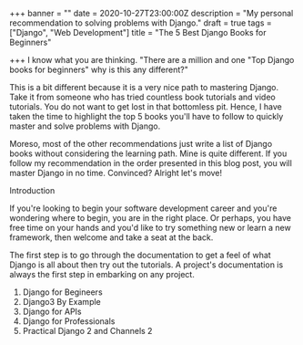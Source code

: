 +++
banner = ""
date = 2020-10-27T23:00:00Z
description = "My personal recommendation to solving problems with Django."
draft = true
tags = ["Django", "Web Development"]
title = "The 5 Best Django Books for Beginners"

+++
I know what you are thinking. "There are a million and one "Top Django books for beginners" why is this any different?"

This is a bit different because it is a very nice path to mastering Django. Take it from someone who has tried countless book tutorials and video tutorials. You do not want to get lost in that bottomless pit. Hence, I have taken the time to highlight the top 5 books you'll have to follow to quickly master and solve problems with Django.

Moreso, most of the other recommendations just write a list of Django books without considering the learning path. Mine is quite different. If you follow my recommendation in the order presented in this blog post, you will master Django in no time. Convinced? Alright let's move!

Introduction

If you're looking to begin your software development career and you're wondering where to begin, you are in the right place. Or perhaps, you have free time on your hands and you'd like to try something new or learn a new framework, then welcome and take a seat at the back.

The first step is to go through the documentation to get a feel of what Django is all about then try out the tutorials. A project's documentation is always the first step in embarking on any project.

1. Django for Begineers
2. Django3 By Example
3. Django for APIs
4. Django for Professionals
5. Practical Django 2 and Channels 2